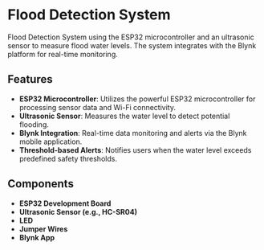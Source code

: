 # Flood Detection System

Flood Detection System using the ESP32 microcontroller and an ultrasonic sensor to measure flood water levels. The system integrates with the Blynk platform for real-time monitoring.

## Features

- **ESP32 Microcontroller**: Utilizes the powerful ESP32 microcontroller for processing sensor data and Wi-Fi connectivity.
- **Ultrasonic Sensor**: Measures the water level to detect potential flooding.
- **Blynk Integration**: Real-time data monitoring and alerts via the Blynk mobile application.
- **Threshold-based Alerts**: Notifies users when the water level exceeds predefined safety thresholds.

## Components

- **ESP32 Development Board**
- **Ultrasonic Sensor (e.g., HC-SR04)**
- **LED**
- **Jumper Wires**
- **Blynk App**
